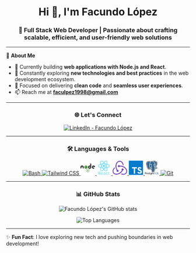 <h1 align="center">Hi 👋, I'm Facundo López</h1>
<h3 align="center">🚀 Full Stack Web Developer | Passionate about crafting scalable, efficient, and user-friendly web solutions</h3>

---

🌟 **About Me**  
- 🔭 Currently building **web applications with Node.js and React**.  
- 🌱 Constantly exploring **new technologies and best practices** in the web development ecosystem.  
- 🎯 Focused on delivering **clean code** and **seamless user experiences**.  
- 📫 Reach me at **[faculpez1998@gmail.com](mailto:faculpez1998@gmail.com)**  

---

<h3 align="center">🌐 Let's Connect</h3>
<p align="center">
  <a href="https://linkedin.com/in/facundo-lopez-9a149321a" target="blank">
    <img src="https://raw.githubusercontent.com/rahuldkjain/github-profile-readme-generator/master/src/images/icons/Social/linked-in-alt.svg" alt="LinkedIn - Facundo López" height="30" width="40" />
  </a>
</p>

---

<h3 align="center">🛠️ Languages & Tools</h3>
<p align="center"> 
  <a href="https://www.gnu.org/software/bash/" target="_blank"> <img src="https://www.vectorlogo.zone/logos/gnu_bash/gnu_bash-icon.svg" alt="Bash" width="40" height="40"/> </a> 
  <a href="https://tailwindcss.com/" target="_blank"> <img src="https://www.vectorlogo.zone/logos/tailwindcss/tailwindcss-icon.svg" alt="Tailwind CSS" width="40" height="40"/> </a> 
  <a href="https://nodejs.org" target="_blank"> <img src="https://raw.githubusercontent.com/devicons/devicon/master/icons/nodejs/nodejs-original-wordmark.svg" alt="Node.js" width="40" height="40"/> </a> 
  <a href="https://reactjs.org/" target="_blank"> <img src="https://raw.githubusercontent.com/devicons/devicon/master/icons/react/react-original-wordmark.svg" alt="React" width="40" height="40"/> </a> 
  <a href="https://redux.js.org" target="_blank"> <img src="https://raw.githubusercontent.com/devicons/devicon/master/icons/redux/redux-original.svg" alt="Redux" width="40" height="40"/> </a> 
  <a href="https://www.typescriptlang.org/" target="_blank"> <img src="https://raw.githubusercontent.com/devicons/devicon/master/icons/typescript/typescript-original.svg" alt="TypeScript" width="40" height="40"/> </a> 
  <a href="https://www.postgresql.org" target="_blank"> <img src="https://raw.githubusercontent.com/devicons/devicon/master/icons/postgresql/postgresql-original-wordmark.svg" alt="PostgreSQL" width="40" height="40"/> </a> 
  <a href="https://git-scm.com/" target="_blank"> <img src="https://www.vectorlogo.zone/logos/git-scm/git-scm-icon.svg" alt="Git" width="40" height="40"/> </a> 
</p>

---

<h3 align="center">📊 GitHub Stats</h3>
<p align="center">
  <img src="https://github-readme-stats.vercel.app/api?username=faculpez&show_icons=true&theme=radical" alt="Facundo López's GitHub stats" />
</p>
<p align="center">
  <img src="https://github-readme-stats.vercel.app/api/top-langs?username=faculpez&show_icons=true&locale=en&layout=compact&theme=radical" alt="Top Languages" />
</p>

---

✨ **Fun Fact**: I love exploring new tech and pushing boundaries in web development!
